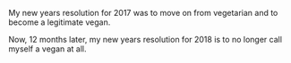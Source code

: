 My new years resolution for 2017 was to move on from vegetarian and to become a legitimate vegan.

Now, 12 months later, my new years resolution for 2018 is to no longer call myself a vegan at all.
